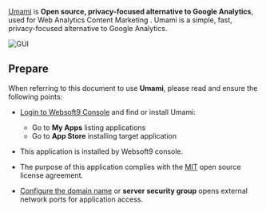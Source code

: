[Umami](https://umami.is/) is **Open source, privacy-focused alternative to Google Analytics**, used for Web Analytics Content Marketing . Umami is a simple, fast, privacy-focused alternative to Google Analytics.


![GUI](https://libs.websoft9.com/Websoft9/DocsPicture/zh/umami/umami-gui-websoft9.png)


## Prepare

When referring to this document to use **Umami**, please read and ensure the following points:

- [Login to Websoft9 Console](./login-console) and find or install Umami:
  - Go to **My Apps** listing applications 
  - Go to **App Store** installing target application

- This application is installed by Websoft9 console.


- The purpose of this application complies with the [MIT](https://opensource.org/licenses/MIT) open source license agreement.


- [Configure the domain name](./domain-set) or **server security group** opens external network ports for application access.